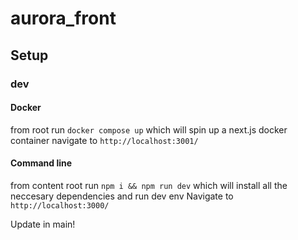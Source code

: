 # aurora_front

## Setup

### dev

#### Docker

from root run `docker compose up` which will spin up a next.js docker container
navigate to `http://localhost:3001/`

#### Command line

from content root run `npm i && npm run dev`
which will install all the neccesary dependencies and run dev env
Navigate to `http://localhost:3000/`

Update in main!
